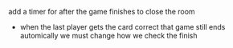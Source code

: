 add a timer for after the game finishes to close the room

- when the last player gets the card correct that game still ends automically we must change how we check the finish
